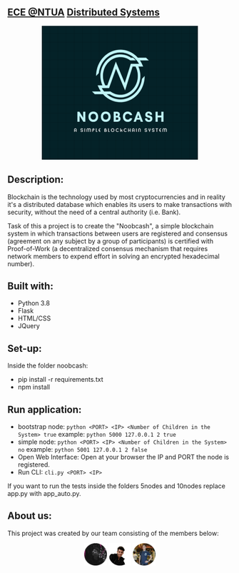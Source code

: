 ## [ECE @NTUA](https://www.ece.ntua.gr/en/undergraduate/info) [Distributed Systems](https://www.ece.ntua.gr/en/undergraduate/courses/3377)

<p align="center">
  <img src="noobcash/etc/logo.png" alt="DS's Custom Image" width="350" height="300" />
</p>

## Description: 
Blockchain is the technology used by most cryptocurrencies and in reality it's a distributed database which enables its users to make transactions with security, without the need of a central authority (i.e. Bank).

Task of this a project is to create the "Noobcash", a simple blockchain system in which transactions
between users are registered and consensus (agreement on any subject by a group of participants) is certified with Proof-of-Work (a decentralized consensus mechanism that requires network members to expend effort in solving an encrypted hexadecimal number).

## Built with:
* Python 3.8
* Flask
* HTML/CSS
* JQuery

## Set-up:
Inside the folder noobcash:
* pip install -r requirements.txt
* npm install

## Run application:
* bootstrap node: ``python <PORT> <IP> <Number of Children in the System> true``
 example: ``python 5000 127.0.0.1 2 true``
* simple node: ``python <PORT> <IP> <Number of Children in the System> no``
 example: ``python 5001 127.0.0.1 2 false``
* Open Web Interface: Open at your browser the IP and PORT the node is registered.
* Run CLI: ``cli.py <PORT> <IP>``

If you want to run the tests inside the folders 5nodes and 10nodes replace app.py with app_auto.py.

## About us:
This project was created by our team consisting of the members below:

<p align="center">
    <a> <img src="/noobcash/static/mark.png" href="https://github.com/MarkRamosS" width="10%"> </a>  
    <a> <img src="/noobcash/static/vikentios.png" href="https://github.com/VikentiosVitalis" width="10%"></a>  
    <a> <img src="/noobcash/static/giannis.png" href="https://github.com/ioannislyras98" width="10%"></a>
<p>
